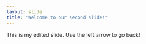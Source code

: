 ```yaml
---
layout: slide
title: "Welcome to our second slide!"
---
```

This is my edited slide.
Use the left arrow to go back!
